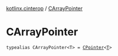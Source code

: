 [kotlinx.cinterop](index.md) / [CArrayPointer](./-c-array-pointer.md)

# CArrayPointer

`typealias CArrayPointer<T> = `[`CPointer`](-c-pointer/index.md)`<`[`T`](-c-array-pointer.md#T)`>`